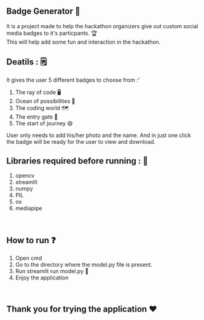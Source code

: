 ## Badge Generator 📛
It is a project made to help the hackathon organizers give out custom social media badges to it's particpants. 🏆 </br>
This will help add some fun and interaction in the hackathon.
</br>

## Deatils : 🗒️
It gives the user 5 different badges to choose from :'
1) The ray of code 🖥️
2) Ocean of possibilities 🌊
3) The coding world 🗺️
4) The entry gate 🚪
5) The start of journey 😄

User only needs to add his/her photo and the name. And in just one click the badge will be ready for the user to view and download.
</br>

## Libraries required before running : 📔
1) opencv
2) streamlit
3) numpy
4) PIL
5) os
6) mediapipe
</br>

## How to run ❓
1) Open cmd
2) Go to the directory where the model.py file is present.
3) Run streamlit run model.py 🏃
4) Enjoy the application
</br>

## Thank you for trying the application ❤️
